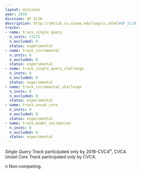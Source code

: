 ```yaml
---
layout: division
year: 2019
division: QF_SLIA
description: http://smtlib.cs.uiowa.edu/logics.shtml#QF_SLIA
tracks:
- name: track_single_query
  n_insts: 23175
  n_excluded: 0
  status: experimental
- name: track_incremental
  n_insts: 0
  n_excluded: 0
  status: experimental
- name: track_single_query_challenge
  n_insts: 0
  n_excluded: 0
  status: experimental
- name: track_incremental_challenge
  n_insts: 0
  n_excluded: 0
  status: experimental
- name: track_unsat_core
  n_insts: 0
  n_excluded: 0
  status: experimental
- name: track_model_validation
  n_insts: 0
  n_excluded: 0
  status: experimental
---
```

*Single Query Track* participated only by 2018-CVC4<sup>n</sup>, CVC4.  
*Unsat Core Track* participated only by CVC4.

n Non-competing.
